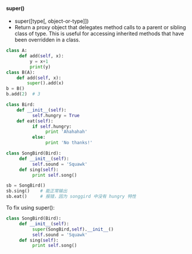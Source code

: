 #### super()
- super([type[, object-or-type]])
- Return a proxy object that delegates method calls to a parent or sibling class of type. This is 
useful for accessing inherited methods that have been overridden in a class.
```python
class A:
     def add(self, x):
         y = x+1
         print(y)
class B(A):
    def add(self, x):
        super().add(x)
b = B()
b.add(2)  # 3
```

```python
class Bird:
    def __init__(self):
          self.hungry = True
    def eat(self):
          if self.hungry:
               print 'Ahahahah'
          else:
               print 'No thanks!'

class SongBird(Bird):
     def __init__(self):
          self.sound = 'Squawk'
     def sing(self):
          print self.song()

sb = SongBird()
sb.sing()    # 能正常输出
sb.eat()     # 报错，因为 songgird 中没有 hungry 特性
```
To fix using super():
```python
class SongBird(Bird):
     def __init__(self):
          super(SongBird,self).__init__()
          self.sound = 'Squawk'
     def sing(self):
          print self.song()
```
